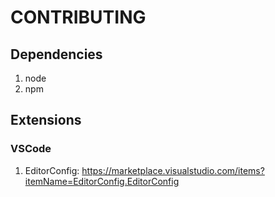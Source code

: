 # CONTRIBUTING

## Dependencies

1. node
2. npm

## Extensions

### VSCode

1. EditorConfig: https://marketplace.visualstudio.com/items?itemName=EditorConfig.EditorConfig
